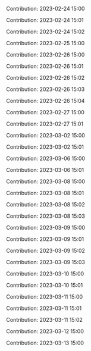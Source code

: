 Contribution: 2023-02-24 15:00

Contribution: 2023-02-24 15:01

Contribution: 2023-02-24 15:02

Contribution: 2023-02-25 15:00

Contribution: 2023-02-26 15:00

Contribution: 2023-02-26 15:01

Contribution: 2023-02-26 15:02

Contribution: 2023-02-26 15:03

Contribution: 2023-02-26 15:04

Contribution: 2023-02-27 15:00

Contribution: 2023-02-27 15:01

Contribution: 2023-03-02 15:00

Contribution: 2023-03-02 15:01

Contribution: 2023-03-06 15:00

Contribution: 2023-03-06 15:01

Contribution: 2023-03-08 15:00

Contribution: 2023-03-08 15:01

Contribution: 2023-03-08 15:02

Contribution: 2023-03-08 15:03

Contribution: 2023-03-09 15:00

Contribution: 2023-03-09 15:01

Contribution: 2023-03-09 15:02

Contribution: 2023-03-09 15:03

Contribution: 2023-03-10 15:00

Contribution: 2023-03-10 15:01

Contribution: 2023-03-11 15:00

Contribution: 2023-03-11 15:01

Contribution: 2023-03-11 15:02

Contribution: 2023-03-12 15:00

Contribution: 2023-03-13 15:00


